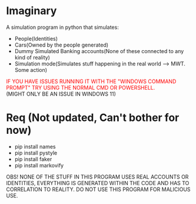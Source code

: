 # Imaginary
A simulation program in python that simulates:
- People(Identities)
- Cars(Owned by the people generated)
- Dummy Simulated Banking accounts(None of these connected to any kind of reality)
- Simulation mode(Simulates stuff happening in the real world --> MWT. Some action)

<span style="color: red;"> IF YOU HAVE ISSUES RUNNING IT WITH THE "WINDOWS COMMAND PROMPT" TRY USING THE NORMAL CMD OR POWERSHELL.</span> <br>(MIGHT ONLY BE AN ISSUE IN WINDOWS 11)<br>

# Req (Not updated, Can't bother for now)
- pip install names
- pip install pystyle
- pip install faker
- pip install markovify


OBS! NONE OF THE STUFF IN THIS PROGRAM USES REAL ACCOUNTS OR IDENTITIES, EVERYTHING IS GENERATED WITHIN THE CODE AND HAS TO CORRELATION TO REALITY. DO NOT USE THIS PROGRAM FOR MALICIOUS USE.
<br>